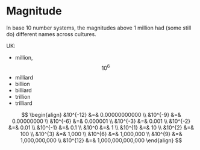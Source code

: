 # Magnitude

In base 10 number systems, the magnitudes above 1 million had (some still do) different names across cultures.

UK:
- million, $$10^6$$
- milliard
- billion
- billiard
- trillion
- trilliard


$$
\begin{align}
&10^{-12} &=& 0.00000000000        \\
&10^{-9}  &=& 0.00000000        \\
&10^{-6}  &=& 0.000001       \\
&10^{-3}  &=& 0.001       \\
&10^{-2}  &=& 0.01      \\
&10^{-1}  &=& 0.1     \\
&10^0     &=& 1     \\
&10^{1}   &=& 10      \\
&10^{2}   &=& 100       \\
&10^{3}   &=& 1,000       \\
&10^{6}   &=& 1,000,000       \\
&10^{9}   &=& 1,000,000,000       \\
&10^{12}  &=& 1,000,000,000,000
\end{align}
$$
